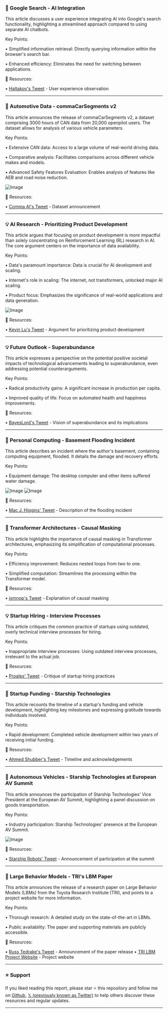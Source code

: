 ### 🤖 Google Search - AI Integration

This article discusses a user experience integrating AI into Google's search functionality, highlighting a streamlined approach compared to using separate AI chatbots.

Key Points:

• Simplified information retrieval:  Directly querying information within the browser's search bar.

• Enhanced efficiency: Eliminates the need for switching between applications.


🔗 Resources:

• [Haltakov's Tweet](https://x.com/haltakov/status/1943672347237748963) - User experience observation


---
### 🚀 Automotive Data - commaCarSegments v2

This article announces the release of commaCarSegments v2, a dataset comprising 3000 hours of CAN data from 20,000 openpilot users.  The dataset allows for analysis of various vehicle parameters.

Key Points:

• Extensive CAN data:  Access to a large volume of real-world driving data.

• Comparative analysis: Facilitates comparisons across different vehicle makes and models.

• Advanced Safety Features Evaluation: Enables analysis of features like AEB and road noise reduction.


![Image](https://pbs.twimg.com/amplify_video_thumb/1943381890087497729/img/BcObagPCfdpLcXNE.jpg)

🔗 Resources:

• [Comma AI's Tweet](https://x.com/comma_ai/status/1943381981565456533) - Dataset announcement


---
### 💡 AI Research - Prioritizing Product Development

This article argues that focusing on product development is more impactful than solely concentrating on Reinforcement Learning (RL) research in AI.  The core argument centers on the importance of data availability.

Key Points:

• Data's paramount importance: Data is crucial for AI development and scaling.

• Internet's role in scaling: The internet, not transformers, unlocked major AI scaling.

• Product focus: Emphasizes the significance of real-world applications and data generation.


![Image](https://pbs.twimg.com/media/GvbNUOZWYAAvcOI?format=jpg&name=small)

🔗 Resources:

• [Kevin Lu's Tweet](https://x.com/_kevinlu/status/1942977315031687460) - Argument for prioritizing product development


---
### 💡 Future Outlook - Superabundance

This article expresses a perspective on the potential positive societal impacts of technological advancements leading to superabundance, even addressing potential counterarguments.

Key Points:

• Radical productivity gains:  A significant increase in production per capita.

• Improved quality of life:  Focus on automated health and happiness improvements.


🔗 Resources:

• [BayesLord's Tweet](https://x.com/bayeslord/status/1942801406630453612) - Vision of superabundance and its implications


---
### 🤖 Personal Computing - Basement Flooding Incident

This article describes an incident where the author's basement, containing computing equipment, flooded. It details the damage and recovery efforts.

Key Points:

• Equipment damage:  The desktop computer and other items suffered water damage.


![Image](https://pbs.twimg.com/media/Gvc1kFtX0AAP_fR?format=jpg&name=small)
![Image](https://pbs.twimg.com/media/Gvc1kFwXMAAn7ZA?format=jpg&name=small)

🔗 Resources:

• [Mac J. Higgins' Tweet](https://x.com/macjshiggins/status/1943120111423865263) - Description of the flooding incident


---
### 🤖 Transformer Architectures - Causal Masking

This article highlights the importance of causal masking in Transformer architectures, emphasizing its simplification of computational processes.

Key Points:

• Efficiency improvement:  Reduces nested loops from two to one.

• Simplified computation:  Streamlines the processing within the Transformer model.


🔗 Resources:

• [jxmnop's Tweet](https://x.com/jxmnop/status/1943000533234782488) - Explanation of causal masking


---
### 💡 Startup Hiring - Interview Processes

This article critiques the common practice of startups using outdated, overly technical interview processes for hiring.

Key Points:

• Inappropriate interview processes:  Using outdated interview processes, irrelevant to the actual job.


🔗 Resources:

• [Proales' Tweet](https://x.com/proales/status/1943099889799581947) - Critique of startup hiring practices


---
### 🚀 Startup Funding - Starship Technologies

This article recounts the timeline of a startup's funding and vehicle development, highlighting key milestones and expressing gratitude towards individuals involved.

Key Points:

• Rapid development:  Completed vehicle development within two years of receiving initial funding.


🔗 Resources:

• [Ahmed Shubber's Tweet](https://x.com/ahmedshubber25/status/1943089989610573917) -  Timeline and acknowledgements


---
### 🚀 Autonomous Vehicles - Starship Technologies at European AV Summit

This article announces the participation of Starship Technologies' Vice President at the European AV Summit, highlighting a panel discussion on goods transportation.

Key Points:

• Industry participation:  Starship Technologies' presence at the European AV Summit.


![Image](https://pbs.twimg.com/media/Gva6z30XUAEQ7IS?format=jpg&name=small)

🔗 Resources:

• [Starship Robots' Tweet](https://x.com/StarshipRobots/status/1942950618676814153) - Announcement of participation at the summit


---
### 🤖 Large Behavior Models - TRI's LBM Paper

This article announces the release of a research paper on Large Behavior Models (LBMs) from the Toyota Research Institute (TRI), and points to a project website for more information.

Key Points:

• Thorough research:  A detailed study on the state-of-the-art in LBMs.

• Public availability: The paper and supporting materials are publicly accessible.


🔗 Resources:

• [Russ Tedrake's Tweet](https://x.com/RussTedrake/status/1942931808422875640) - Announcement of the paper release
• [TRI LBM Project Website](https://toyotaresearchinstitute.github.io/lbm1/) - Project website


---

### ⭐️ Support

If you liked reading this report, please star ⭐️ this repository and follow me on [Github](https://github.com/Drix10), [𝕏 (previously known as Twitter)](https://x.com/DRIX_10_) to help others discover these resources and regular updates.

---